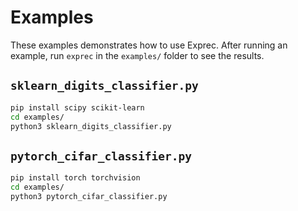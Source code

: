 Examples
========

These examples demonstrates how to use Exprec. After running an example, run `exprec` in the `examples/` folder to see the results. 

## `sklearn_digits_classifier.py`

```bash
pip install scipy scikit-learn
cd examples/
python3 sklearn_digits_classifier.py
```

## `pytorch_cifar_classifier.py`

```bash
pip install torch torchvision
cd examples/
python3 pytorch_cifar_classifier.py
```
